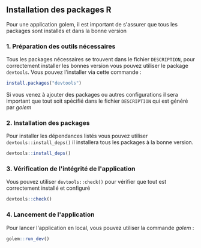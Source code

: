 ## Installation des packages R

Pour une application golem, il est important de s'assurer que tous les packages sont installés et dans la bonne version

###  1. Préparation des outils nécessaires

Tous les packages nécessaires se trouvent dans le fichier `DESCRIPTION`, pour correctement installer les bonnes version vous pouvez utiliser le package `devtools`. Vous pouvez l'installer via cette commande : 

```R
install.packages("devtools")
```

Si vous venez à ajouter des packages ou autres configurations il sera important que tout soit spécifié dans le fichier `DESCRIPTION` qui est généré par *golem*

### 2. Installation des packages

Pour installer les dépendances listés vous pouvez utiliser `devtools::install_deps()` il installera tous les packages à la bonne version.

```R
devtools::install_deps()
```

### 3. Vérification de l'intégrité de l'application

Vous pouvez utiliser `devtools::check()` pour vérifier que tout est correctement installé et configuré

```R
devtools::check()
```

### 4. Lancement de l'application

Pour lancer l'application en local, vous pouvez utiliser la commande *golem* :

```R
golem::run_dev()
```